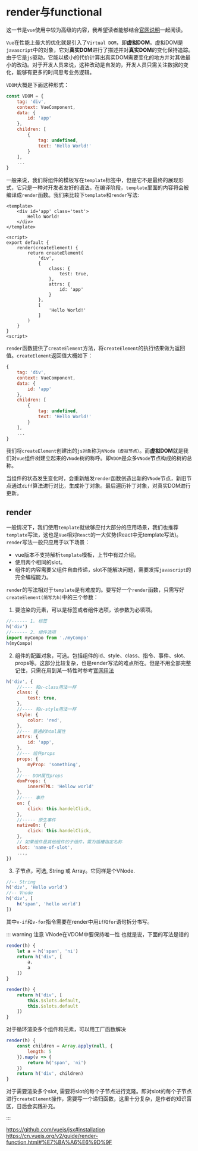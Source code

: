 # render与functional
这一节是`vue`使用中较为高级的内容，我希望读者能够结合[官网说明](https://cn.vuejs.org/v2/guide/render-function.html#%E5%9F%BA%E7%A1%80)一起阅读。

`Vue`在性能上最大的优化就是引入了`Virtual DOM`，即**虚拟DOM**。虚拟DOM是`javascript`中的对象，它对**真实DOM**进行了描述并对**真实DOM**的变化保持追踪。由于它是`js`驱动，它能以极小的代价计算出真实DOM需要变化的地方并对其做最小的改动。对于开发人员来说，这种改动是自发的，开发人员只需关注数据的变化，能够有更多的时间思考业务逻辑。

`VDOM`大概是下面这种形式：
```js
const VDOM = {
    tag: 'div',
    context: VueComponent,
    data: {
        id: 'app'
    },
    children: [
        {
            tag: undefined,
            text: 'Hello World!'
        }
    ],
    ...
}
```

一般来说，我们将组件的模板写在`template`标签中，但是它不是最终的展现形式，它只是一种对开发者友好的语法。在编译阶段，`template`里面的内容将会被编译成`render`函数。我们来比较下`template`和`render`写法:
```vue
<template>
    <div id='app' class='test'>
        Hello World!
    </div>
</template>    
```

```vue
<script>
export default {
    render(createElement) {
        return createElement(
            'div',
            {
                class: {
                    test: true,
                },
                attrs: {
                    id: 'app'
                }
            }, 
            [
                'Hello World!'
            ]
        )
    }
}
<script>
```
`render`函数提供了`createElement`方法，将`createElement`的执行结果做为返回值。`createElement`返回值大概如下：
```js
{
    tag: 'div',
    context: VueComponent,
    data: {
        id: 'app'
    },
    children: [
        {
            tag: undefined,
            text: 'Hello World!'
        }
    ],
    ...
}
```
我们将`createElement`创建出的`js对象`称为`VNode（虚拟节点）`。而**虚拟DOM**就是我们对`vue`组件树建立起来的`VNode`树的称呼。即`VDOM`是众多`VNode`节点构成的树的总称。

当组件的状态发生变化时，会重新触发`render`函数创造出新的`VNode`节点，新旧节点通过`diff`算法进行对比，生成补丁对象。最后遍历补丁对象，对真实DOM进行更新。


## render
一般情况下，我们使用`template`就做够应付大部分的应用场景，我们也推荐`template`写法，这也是`Vue`相对`React`的一大优势(React中无template写法)。`render`写法一般只应用于以下场景：
- vue版本不支持解析`template`模板，上节中有过介绍。
- 使用两个相同的slot。
- 组件的内容需要父组件自由传递，slot不能解决问题，需要发挥`javascript`的完全编程能力。

`render`的写法相对于`template`是有难度的。要写好一个`render`函数，只需写好`createElement(简写为h)`中的三个参数：

1. 要渲染的元素，可以是标签或者组件选项，该参数为必填项。
```js
//------ 1. 标签
h('div')
//------ 2. 组件选项
import myCompo from './myCompo'
h(myCompo)
```

2. 组件的配置对象，可选。包括组件的id、style、class、指令、事件、slot、props等。这部分比较复杂，也是render写法的难点所在。但是不用全部完整记住，只需在用到某一特性时参考[官网用法](https://cn.vuejs.org/v2/guide/render-function.html#%E6%B7%B1%E5%85%A5-data-%E5%AF%B9%E8%B1%A1)
```js
h('div', {
    //---- 和v-class用法一样
    class: {
        test: true,
    },
    //---- 和v-style用法一样
    style: {
        color: 'red',
    },
    //--- 普通的html属性
    attrs: {
        id: 'app',
    },
    //--- 组件props
    props: {
        myProp: 'something',
    },
    //--- DOM属性props
    domProps: {
        innerHTML: 'Hellow world'
    },
    //---- 事件
    on: {
        click: this.handelClick,
    },
    //----- 原生事件
    nativeOn: {
        click: this.handelClick,
    },   
    // 如果组件是其他组件的子组件，需为插槽指定名称
    slot: 'name-of-slot',
    ...,
})
```

3. 子节点，可选, String 或 Array。它同样是个VNode.
```js
//-- String
h('div', 'Hello world')
//-- Vnode
h('div', [
    h('span', 'hello world')
])
```

其中`v-if`和`v-for`指令需要在render中用`if和for`语句拆分书写。

::: warning 注意
VNode在VDOM中要保持唯一性
也就是说，下面的写法是错的
```js
render(h) {
    let a = h('span', 'ni')
    return h('div', [
        a,
        a
    ])
}

render(h) {
    return h('div', [
        this.$slots.default,
        this.$slots.default
    ])
}
```

对于循环渲染多个组件和元素，可以用工厂函数解决
```js
render(h) {
    const children = Array.apply(null, {
        length: 5
    }).map(v => {
        return h('span', 'ni')
    })
    return h('div', children)
}
```

对于需要渲染多个slot, 需要将slot的每个子节点进行克隆。即对slot的每个子节点进行`createElement`操作，需要写一个递归函数，这里十分复杂，是作者的知识盲区，日后会实践补充。



:::

https://github.com/vuejs/jsx#installation
https://cn.vuejs.org/v2/guide/render-function.html#%E7%BA%A6%E6%9D%9F













